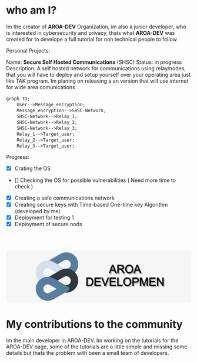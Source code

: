 # who am I?

Im the creator of **AROA-DEV** Organization, im also a junior developer, who is interested in cybersecurity and privacy, thats what **AROA-DEV** was created for to develope a full tutorial for non technical people to follow 

Personal Projects: 

Name:  **Secure Self Hosted Communications** (SHSC)
Status: in progress
Description: A self hosted network for communications using relay/nodes, that you will have to deploy and setup yourself over your operating area just like TAK program. Im planing on releasing a an version that will use internet for wide area comunications
<!-- :computer: :infinity: :satellite: :closed_lock_with_key: :globe_with_meridians: -->
```mermaid
graph TD;
    User-->Message_encryption;
    Message_encryption-->SHSC-Network;
    SHSC-Network-->Relay_1;
    SHSC-Network-->Relay_2;
    SHSC-Network-->Relay_3;
    Relay_1-->Target_user;
    Relay_2-->Target_user;
    Relay_3-->Target_user;
```
Progress:
- [x] Crating the OS
- [] Checking the OS for possible vulnerabilities ( Need more time to check )
- [x] Creating a safe communications network
- [x] Creating secure keys with Time-based One-time key Algorithm (developed by me)
- [x] Deployment for testing 1
- [x] Deployment of secure nods 

<br>
<br>

![banner](https://github.com/AROA-DEV/.github/raw/main/profile/images/banner.png)
# My contributions to the community

Im the main developer in AROA-DEV. Im working on the tutorials for the AROA-DEV page, some of the tutorials are a little simple and missing some details but thats the problem with been a small team of developers.
